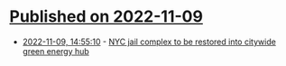 # [Published on 2022-11-09](index.md)

* [2022-11-09, 14:55:10](https://news.ycombinator.com/item?id=33532423) - [NYC jail complex to be restored into citywide green energy hub](https://movemnt.net/nyc-jail-complex-to-be-restored-into-citywide-green-energy-hub/)
